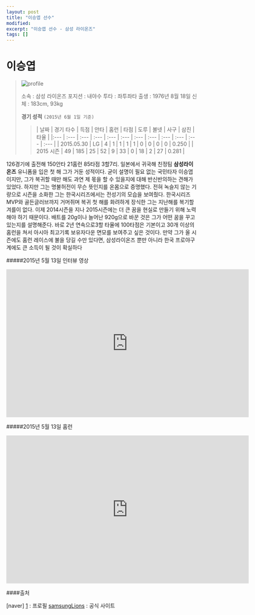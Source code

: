 ```yaml
---
layout: post
title: "이승엽 선수" 
modified:
excerpt: "이승엽 선수 - 삼성 라이온즈"
tags: []
---
```



이승엽
===

>![profile](http://tv03.search.naver.net/thm?size=120x150&quality=9&q=http://sstatic.naver.net/people/5/201302271602046631.jpg)
>
>소속 : 삼성 라이온즈
>포지션 : 내야수
>투타 : 좌투좌타
>출생 : 1976년 8월 18일
>신체 : 183cm, 93kg
>
>**경기 성적**
>`(2015년 6월 1일 기준)`
> >
> >| 날짜 | 경기 타수 | 득점 | 안타 | 홈런 | 타점 | 도루 | 볼넷 | 사구 | 삼진 | 타율 |
> >|:--- | :--- | :--- | :--- | :--- | :--- | :--- | :--- | :--- | :--- | :--- | :--- |
> >| 2015.05.30 | LG | 4 | 1 | 1 | 1 | 1 | 0 | 0 | 0 | 0 | 0.250 |
> >| 2015 시즌 | 49 | 185 | 25 | 52 | 9 | 33 | 0 | 18 | 2 | 27 | 0.281 |
>


126경기에 출전해 150안타 21홈런 85타점 3할7리. 일본에서 귀국해 친정팀 **삼성라이온즈** 유니폼을 입은 첫 해 그가 거둔 성적이다. 굳이 설명이 필요 없는 국민타자 이승엽이지만, 그가 복귀할 때만 해도 과연 제 몫을 할 수 있을지에 대해 반신반의하는 견해가 있었다. 하지만 그는 명불허전이 무슨 뜻인지를 온몸으로 증명했다. 전혀 녹슬지 않는 기량으로 시즌을 소화한 그는 한국시리즈에서는 전성기의 모습을 보여줬다. 한국시리즈 MVP와 골든글러브까지 거머쥐며 복귀 첫 해를 화려하게 장식한 그는 지난해를 복기할 겨를이 없다. 이제 2014시즌을 지나 2015시즌에는 더 큰 꿈을 현실로 만들기 위해 노력해야 하기 때문이다. 배트를 20g이나 늘어난 920g으로 바꾼 것은 그가 어떤 꿈을 꾸고 있는지를 설명해준다. 바로 2년 연속으로3할 타율에 100타점은 기본이고 30개 이상의 홈런을 쳐서 아시아 최고기록 보유자다운 면모를 보여주고 싶은 것이다. 만약 그가 올 시즌에도 홈런 레이스에 불을 당길 수만 있다면, 삼성라이온즈 뿐만 아니라 한국 프로야구계에도 큰 소득이 될 것이 확실하다



#####2015년 5월 13일 인터뷰 영상
<iframe width="640" height="390" src="https://www.youtube.com/embed/2i7gcOoGwCs" frameborder="0" allowfullscreen></iframe>


#####2015년 5월 13일 홈런
<iframe width="640" height="390" src="https://www.youtube.com/embed/84DcleiRGHA" frameborder="0" allowfullscreen></iframe>

####출처

[naver] [1] : 프로필
[samsungLions](http://www.samsunglions.com/roster/roster_2.asp?pcode=A0035&position=&batterposition=&strera=&strw=&strh=&strs=&strhh=&strp=&strhr=&strhit=&ord=) : 공식 사이트


[1]: http://search.naver.com/search.naver?sm=tab_hty.top&where=nexearch&ie=utf8&query=%EC%9D%B4%EC%8A%B9%EC%97%BD
